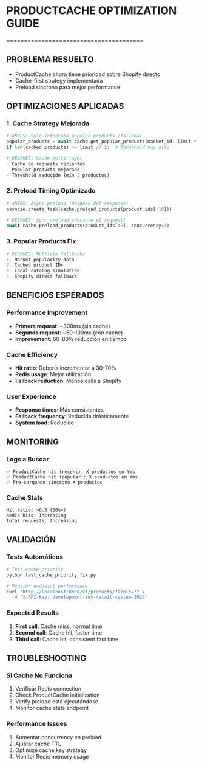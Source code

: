 # PRODUCTCACHE OPTIMIZATION GUIDE
=======================================

## PROBLEMA RESUELTO
- ProductCache ahora tiene prioridad sobre Shopify directo
- Cache-first strategy implementada
- Preload sincrono para mejor performance

## OPTIMIZACIONES APLICADAS

### 1. Cache Strategy Mejorada
```python
# ANTES: Solo intentaba popular products (fallaba)
popular_products = await cache.get_popular_products(market_id, limit * 2)
if len(cached_products) >= limit // 2:  # Threshold muy alto

# DESPUÉS: Cache multi-layer
- Cache de requests recientes
- Popular products mejorado  
- Threshold reducido (mín 2 productos)
```

### 2. Preload Timing Optimizado
```python
# ANTES: Async preload (después del response)
asyncio.create_task(cache.preload_products(product_ids[:10]))

# DESPUÉS: Sync preload (durante el request)
await cache.preload_products(product_ids[:5], concurrency=3)
```

### 3. Popular Products Fix
```python
# DESPUÉS: Multiple fallbacks
1. Market popularity data
2. Cached product IDs  
3. Local catalog simulation
4. Shopify direct fallback
```

## BENEFICIOS ESPERADOS

### Performance Improvement
- **Primera request**: ~300ms (sin cache)
- **Segunda request**: ~50-100ms (con cache)
- **Improvement**: 60-80% reducción en tiempo

### Cache Efficiency
- **Hit ratio**: Debería incrementar a 30-70%
- **Redis usage**: Mejor utilización
- **Fallback reduction**: Menos calls a Shopify

### User Experience
- **Response times**: Más consistentes
- **Fallback frequency**: Reducida drásticamente  
- **System load**: Reducido

## MONITORING

### Logs a Buscar
```
✅ ProductCache hit (recent): X productos en Yms
✅ ProductCache hit (popular): X productos en Yms
✅ Pre-cargando sincrono X productos
```

### Cache Stats
```
Hit ratio: >0.3 (30%+)
Redis hits: Increasing
Total requests: Increasing
```

## VALIDACIÓN

### Tests Automáticos
```bash
# Test cache priority
python test_cache_priority_fix.py

# Monitor endpoint performance  
curl "http://localhost:8000/v1/products/?limit=3" \
  -H "X-API-Key: development-key-retail-system-2024"
```

### Expected Results
1. **First call**: Cache miss, normal time
2. **Second call**: Cache hit, faster time
3. **Third call**: Cache hit, consistent fast time

## TROUBLESHOOTING

### Si Cache No Funciona
1. Verificar Redis connection
2. Check ProductCache initialization
3. Verify preload está ejecutándose
4. Monitor cache stats endpoint

### Performance Issues
1. Aumentar concurrency en preload
2. Ajustar cache TTL
3. Optimize cache key strategy
4. Monitor Redis memory usage
